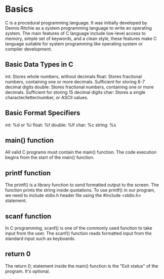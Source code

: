 # Basics
C is a procedural programming language.
It was initially developed by Dennis Ritchie as a system programming language to write an operating system. The main features of C language include low-level access to memory, simple set of keywords, and a clean style, these features make C language suitable for system programming like operating system or compiler development.

## Basic Data Types in C
int: Stores whole numbers, without decimals
float: Stores fractional numbers, containing one or more decimals. Sufficient for storing 6-7 decimal digits
double: Stores fractional numbers, containing one or more decimals. Sufficient for storing 15 decimal digits
char: Stores a single character/letter/number, or ASCII values.

## Basic Format Specifiers
int: %d or %i
float: %f
double: %lf
char: %c
string: %s

## main() function
All valid C programs must contain the main() function.
The code execution begins from the start of the main() function.

## printf function
The printf() is a library function to send formatted output to the screen.
The function prints the string inside quotations.
To use printf() in our program, we need to include stdio.h header file using the #include <stdio.h> statement.

## scanf function
In C programming, scanf() is one of the commonly used function to take input from the user. The scanf() function reads formatted input from the standard input such as keyboards.

## return 0
The return 0; statement inside the main() function is the "Exit status" of the program. It's optional.
